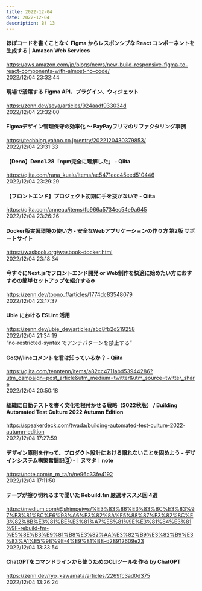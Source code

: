 ```yaml
---
title: 2022-12-04
date: 2022-12-04
description: B! 13
---
```


#### ほぼコードを書くことなく Figma からレスポンシブな React コンポーネントを生成する | Amazon Web Services
https://aws.amazon.com/jp/blogs/news/new-build-responsive-figma-to-react-components-with-almost-no-code/<br>
2022/12/04 23:32:44<br>


#### 現場で活躍する Figma API、プラグイン、ウィジェット
https://zenn.dev/seya/articles/924aadf933034d<br>
2022/12/04 23:32:00<br>


#### Figmaデザイン管理保守の効率化 〜 PayPayフリマのリファクタリング事例
https://techblog.yahoo.co.jp/entry/2022120430379853/<br>
2022/12/04 23:31:33<br>


#### 【Deno】Deno1.28「npm完全に理解した」 - Qiita
https://qiita.com/rana_kualu/items/ac5471ecc45eed510446<br>
2022/12/04 23:29:29<br>


#### 【フロントエンド】プロジェクト初期に手を抜かないで - Qiita
https://qiita.com/anneau/items/fb966a5734ec54e9a645<br>
2022/12/04 23:26:26<br>


#### Docker版実習環境の使い方 - 安全なWebアプリケーションの作り方 第2版 サポートサイト
https://wasbook.org/wasbook-docker.html<br>
2022/12/04 23:18:34<br>


#### 今すぐにNext.jsでフロントエンド開発 or Web制作を快適に始めたい方におすすめの簡単セットアップを紹介する🔥
https://zenn.dev/toono_f/articles/1774dc83548079<br>
2022/12/04 23:17:37<br>


#### Ubie における ESLint 活用
https://zenn.dev/ubie_dev/articles/a5c8fb2d219258<br>
2022/12/04 21:34:19<br>
“no-restricted-syntax でアンチパターンを禁止する”


#### Goの//lineコメントを君は知っているか？ - Qiita
https://qiita.com/tenntenn/items/a82cc4711abd53944286?utm_campaign=post_article&utm_medium=twitter&utm_source=twitter_share<br>
2022/12/04 20:50:18<br>


#### 組織に自動テストを書く文化を根付かせる戦略（2022秋版） / Building Automated Test Culture 2022 Autumn Edition
https://speakerdeck.com/twada/building-automated-test-culture-2022-autumn-edition<br>
2022/12/04 17:27:59<br>


#### デザイン原則を作って、プロダクト設計における譲れないことを固めよう - デザインシステム構築奮闘記③ -｜ヌマタ｜note
https://note.com/n_m_ta/n/ne96c33fe4192<br>
2022/12/04 17:11:50<br>


#### テープが擦り切れるまで聞いた Rebuild.fm 厳選オススメ回 4選
https://medium.com/@shimpeiws/%E3%83%86%E3%83%BC%E3%83%97%E3%81%8C%E6%93%A6%E3%82%8A%E5%88%87%E3%82%8C%E3%82%8B%E3%81%BE%E3%81%A7%E8%81%9E%E3%81%84%E3%81%9F-rebuild-fm-%E5%8E%B3%E9%81%B8%E3%82%AA%E3%82%B9%E3%82%B9%E3%83%A1%E5%9B%9E-4%E9%81%B8-d28912609e23<br>
2022/12/04 13:33:54<br>


#### ChatGPTをコマンドラインから使うためのCLIツールを作る by ChatGPT
https://zenn.dev/ryo_kawamata/articles/2269fc3ad0d375<br>
2022/12/04 13:26:24<br>



